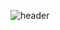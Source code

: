 ![header](https://capsule-render.vercel.app/api?type=wave&height=200&section=header&text=John%20Doe&fontSize=90&fontAlign=70&fontAlignY=40&color=0:e2af76,100:c980a9)




<!--
**leeenzang/leeenzang** is a ✨ _special_ ✨ repository because its `README.md` (this file) appears on your GitHub profile.

Here are some ideas to get you started:

- 🔭 I’m currently working on ...
- 🌱 I’m currently learning ...
- 👯 I’m looking to collaborate on ...
- 🤔 I’m looking for help with ...
- 💬 Ask me about ...
- 📫 How to reach me: ...
- 😄 Pronouns: ...
- ⚡ Fun fact: ...
-->
